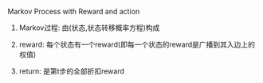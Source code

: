 Markov Process with Reward and action
1. Markov过程: 由(状态,状态转移概率方程)构成


2. reward: 每个状态有一个reward(即每一个状态的reward是广播到其入边上的权值)

3. return: 是第t步的全部折扣reward
